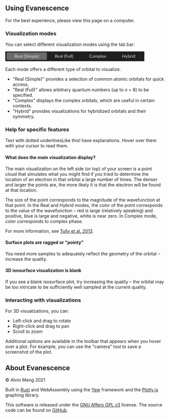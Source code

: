 <!-- This file is rendered at build time into HTML and included in the binary as the help page. -->

## Using Evanescence

For the best experience, please view this page on a computer.

### Visualization modes

You can select different visualization modes using the tab bar:

![Tab bar](img/tab-bar.png)

Each mode offers a different type of orbital to visualize.

* "Real (Simple)" provides a selection of common atomic orbitals for quick access.
* "Real (Full)" allows arbitrary quantum numbers (up to *n* = 8) to be specified.
* "Complex" displays the complex orbitals, which are useful in certain contexts.
* "Hybrid" provides visualizations for hybridized orbitals and their symmetry.

### Help for specific features

Text with <span class="tooltip">dotted underlines<span class="description">Like this!</span></span> have explanations. Hover over them with your cursor to read them.

#### What does the main visualization display?

The main visualization on the left side (or top) of your screen is a point cloud that simulates what you might find if you tried to determine the location of an electron in that orbital a large number of times. The denser and larger the points are, the more likely it is that the electron will be found at that location.

The size of the point corresponds to the magnitude of the wavefunction at that point. In the Real and Hybrid modes, the color of the point corresponds to the value of the wavefunction – red is large (relatively speaking) and positive, blue is large and negative, white is near zero. In Complex mode, color corresponds to complex phase.

For more information, see <a href="https://doi.org/10.1021/ed300393s" target="_blank">Tully et al. 2013</a>.

#### Surface plots are ragged or "pointy"

You need more samples to adequately reflect the geometry of the orbital – increase the quality.

#### 3D isosurface visualization is blank

If you see a blank isosurface plot, try increasing the quality – the orbital may be too intricate to be sufficiently well sampled at the current quality.

### Interacting with visualizations

For 3D visualizations, you can:

* Left-click and drag to rotate
* Right-click and drag to pan
* Scroll to zoom

Additional options are available in the toolbar that appears when you hover over a plot. For example, you can use the "camera" tool to save a screenshot of the plot.

## About Evanescence

&copy; Alvin Meng 2021

Built in <a href="https://rust-lang.org" target="_blank">Rust</a> and WebAssembly using the <a href="https://yew.rs" target="_blank">Yew</a> framework and the <a href="https://plotly.com/javascript" target="_blank">Plotly.js</a> graphing library.

This software is released under the <a href="https://www.gnu.org/licenses/agpl-3.0.en.html" target="_blank">GNU Affero GPL v3</a> license. The source code can be found on <a href="https://github.com/al2me6/evanescence" target="_blank">GitHub</a>.
